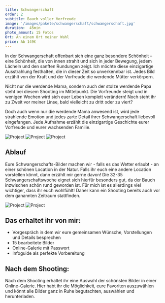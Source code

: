 ```yaml
---
title: Schwangerschaft
order: 2
subtitle: Bauch voller Vorfreude
image: '/images/pakete/schwangerschaft/schwangerschaft.jpg'
duration:  45min
photo_amount: 15 Fotos
Ort: An einem Ort meiner Wahl 
price: Ab 149€
---
```


In der Schwangerschaft offenbart sich eine ganz besondere Schönheit – eine Schönheit, die von innen strahlt und sich in jeder Bewegung, jedem Lächeln und den sanften Rundungen zeigt. Ich möchte diese einzigartige Ausstrahlung festhalten, die in dieser Zeit so unverkennbar ist. Jedes Bild erzählt von der Kraft und der Vorfreude die werdende Mütter verkörpern.

Nicht nur die werdende Mama, sondern auch der stolze werdende Papa steht bei diesem Shooting im Mittelpunkt. 
Die Vorfreunde steigt und in wenigen Wochen wird sich euer Leben komplett verändern! Noch steht ihr zu Zweit vor meiner Linse, bald vielleicht zu dritt oder zu viert? 

Doch auch wenn nur die werdende Mama anwesend ist, wird jede strahlende Emotion und jedes zarte Detail ihrer Schwangerschaft liebevoll eingefangen. 
Jede Aufnahme erzählt die einzigartige Geschichte eurer Vorfreude und eurer wachsenden Familie.

<div class="gallery-box">
  <div class="gallery">
    <img src="/images/pakete/schwangerschaft/babybauch-5.jpg" loading="lazy" alt="Project">
    <img src="/images/pakete/schwangerschaft/babybauch-4.jpg" loading="lazy" alt="Project">
    <img src="/images/pakete/schwangerschaft/babybauch-6.jpg" loading="lazy" alt="Project">
  </div>
</div>

## Ablauf 

Eure Schwangerschafts-Bilder machen wir - falls es das Wetter erlaubt - an einer schönen Location in der Natur. 
Falls ihr euch eine andere Location vorstellen könnt, dann erzählt mir gerne davon! 
Die 32-35 Schwangerschaftswoche eignet sich hierfür besonders gut, da der Bauch inzwischen schön rund geworden ist.
Für mich ist es allerdings viel wichtiger, dass ihr euch wohlfühlt! Daher kann ein Shooting bereits auch vor dem ganannten Zeitraum stattfinden. 


<div class="gallery-box">
  <div class="gallery">
    <img src="/images/project-example-4.jpg" loading="lazy" alt="Project">
    <img src="/images/project-example-5.jpg" loading="lazy" alt="Project">
  </div>
</div>

## Das erhaltet ihr von mir: 

- Vorgespräch in dem wir eure gemeinsamen Wünsche, Vorstellungen und Details besprechen
- 15 bearbeitete Bilder
- Online-Galerie mit Passwort 
- Infoguide als perfekte Vorbereitung

## Nach dem Shooting: 

Nach dem Shooting erhaltet ihr eine Auswahl der schönsten Bilder in einer Online-Galerie. Hier habt ihr die Möglichkeit, eure Favoriten auszuwählen und könnt alle Bilder ganz in Ruhe begutachten, auswählen und herunterladen. 


